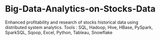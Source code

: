 # Big-Data-Analytics-on-Stocks-Data
Enhanced profitability and research of stocks historical data using distributed system analytics. Tools : SQL, Hadoop, Hive, HBase, PySpark, SparkSQL, Sqoop, Excel, Python, Tableau, Snowflake
